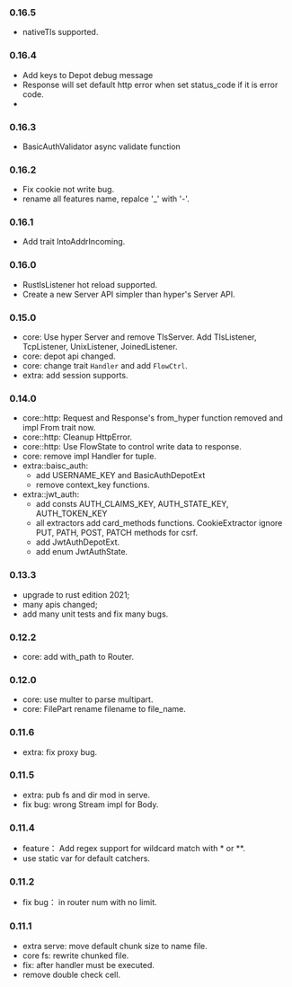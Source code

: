 ### 0.16.5
- nativeTls supported.

### 0.16.4
- Add keys to Depot debug message
- Response will set default http error when set status_code if it is error code.
- 
### 0.16.3
- BasicAuthValidator async validate function

### 0.16.2
  - Fix cookie not write bug.
  - rename all features name, repalce '_' with '-'.

### 0.16.1
  - Add trait IntoAddrIncoming.

### 0.16.0
- RustlsListener hot reload supported.
- Create a new Server API simpler than hyper's Server API.

### 0.15.0
- core: Use hyper Server and remove TlsServer. Add TlsListener, TcpListener, UnixListener, JoinedListener.
- core: depot api changed.
- core: change trait ```Handler``` and add ```FlowCtrl```.
- extra: add session supports.

### 0.14.0
- core::http: Request and Response's from_hyper function removed and impl From trait now.
- core::http: Cleanup HttpError.
- core::http: Use FlowState to control write data to response.
- core: remove impl Handler for tuple.
- extra::baisc_auth: 
    - add USERNAME_KEY and BasicAuthDepotExt
    - remove context_key functions.
- extra::jwt_auth:
    - add consts AUTH_CLAIMS_KEY, AUTH_STATE_KEY, AUTH_TOKEN_KEY
    - all extractors add card_methods functions. CookieExtractor ignore PUT, PATH, POST, PATCH methods for csrf.
    - add JwtAuthDepotExt.
    - add enum JwtAuthState.


### 0.13.3

- upgrade to rust edition 2021;
- many apis changed;
- add many unit tests and fix many bugs.

### 0.12.2

- core: add with_path to Router.

### 0.12.0

- core: use multer to parse multipart.
- core: FilePart rename filename to file_name.

### 0.11.6

- extra: fix proxy bug.

### 0.11.5

- extra: pub fs and dir mod in serve.
- fix bug: wrong Stream impl for Body.

### 0.11.4

- feature： Add regex support for wildcard match with * or **.
- use static var for default catchers.

### 0.11.2

- fix bug： in router num with no limit.

### 0.11.1

- extra serve: move default chunk size to name file.
- core fs: rewrite chunked file.
- fix: after handler must be executed.
- remove double check cell.